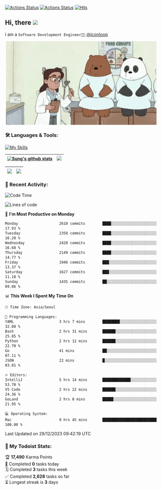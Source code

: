 
[![Actions Status](https://github.com/ddok2/ddok2/workflows/Todoist%20Readme/badge.svg)](https://github.com/ddok2/ddok2/actions)
[![Actions Status](https://github.com/ddok2/ddok2/workflows/wakatime-stats/badge.svg)](https://github.com/ddok2/ddok2/actions)
[![Hits](https://hits.seeyoufarm.com/api/count/incr/badge.svg?url=https%3A%2F%2Fgithub.com%2Fddok2&count_bg=%23FF9595&title_bg=%23555555&icon=github.svg&icon_color=%23FFFFFF&title=hits&edge_flat=false)](https://hits.seeyoufarm.com)

<!-- ![visitors](https://visitor-badge.laobi.icu/badge?page_id=ddok2.ddok2) -->
## Hi, there <img src="https://raw.githubusercontent.com/MartinHeinz/MartinHeinz/master/wave.gif" width="3%">

I am a `Software Development Engineer🧑‍💻` [@iconloop](https://github.com/iconloop)


<p align="center">
    <img align="center" alt="GIF" src="img/debugging.gif" />
</p>


### 🛠 Languages & Tools:

[![My Skills](https://skillicons.dev/icons?i=go,js,ts,py,express,react,svelte,jquery,pug,mongodb,mysql,redis,aws,docker,kubernetes)](https://skillicons.dev)


| <a href="https://github-readme-stats.vercel.app/api?username=ddok2&show_icons=true&include_all_commits=true&count_private=true&theme=buefy&hide_border=true"><img align="center" src="https://github-readme-stats.vercel.app/api?username=ddok2&show_icons=true&include_all_commits=true&count_private=true&theme=buefy&hide_border=true" alt="Sung's github stats" /></a> | <a href="https://github.com/ddok2"><img src="http://github-readme-streak-stats.herokuapp.com?user=ddok2&hide_border=true" /></a> |
| ------------- |------------- |


| <a href="https://github.com/ddok2"><img align="center" src="https://github-readme-stats.vercel.app/api/top-langs/?username=ddok2&theme=buefy&hide=html,css&hide_border=true" /></a> | <a href="https://github.com/ddok2"><img align="center" src="https://activity-graph.herokuapp.com/graph?username=ddok2&theme=github&hide_border=true" height="250" /></a> |
| ------------- |--------------------------------------------------------------------------------------------------------------------------------------------------------------------------|


<!-- <details open>
    <summary>📈 My GitHub Stats</summary>
    <p align="center">
        <a href="https://github.com/ddok2">
            <img align="center" src="https://github-readme-stats.vercel.app/api?username=ddok2&show_icons=true&include_all_commits=true&count_private=true&theme=buefy&hide_border=true" alt="Sung's github stats" />
        </a>
    </p>
</details>
<details>
    <summary>💬 Top Languages</summary>
    <p align="center"> 
        <a href="https://github.com/ddok2">
            <img align="center" src="https://github-readme-stats.vercel.app/api/top-langs/?username=ddok2&layout=compact&theme=buefy&hide=html,css&hide_border=true" />
        </a>
    </p>
</details> -->


### 🌈 Recent Activity:
<!--START_SECTION:waka-->
![Code Time](http://img.shields.io/badge/Code%20Time-2%2C395%20hrs%2016%20mins-blue)

![Lines of code](https://img.shields.io/badge/From%20Hello%20World%20I%27ve%20Written-11.5%20million%20lines%20of%20code-blue)

📅 **I'm Most Productive on Monday** 

```text
Monday                   2610 commits        ████░░░░░░░░░░░░░░░░░░░░░   17.93 % 
Tuesday                  2358 commits        ████░░░░░░░░░░░░░░░░░░░░░   16.20 % 
Wednesday                2428 commits        ████░░░░░░░░░░░░░░░░░░░░░   16.68 % 
Thursday                 2149 commits        ████░░░░░░░░░░░░░░░░░░░░░   14.77 % 
Friday                   1946 commits        ███░░░░░░░░░░░░░░░░░░░░░░   13.37 % 
Saturday                 1627 commits        ███░░░░░░░░░░░░░░░░░░░░░░   11.18 % 
Sunday                   1435 commits        ██░░░░░░░░░░░░░░░░░░░░░░░   09.86 % 
```


📊 **This Week I Spent My Time On** 

```text
🕑︎ Time Zone: Asia/Seoul

💬 Programming Languages: 
YAML                     3 hrs 7 mins        ████████░░░░░░░░░░░░░░░░░   32.08 % 
Bash                     2 hrs 31 mins       ██████░░░░░░░░░░░░░░░░░░░   25.85 % 
Python                   2 hrs 12 mins       ██████░░░░░░░░░░░░░░░░░░░   22.70 % 
Go                       41 mins             ██░░░░░░░░░░░░░░░░░░░░░░░   07.11 % 
JSON                     22 mins             █░░░░░░░░░░░░░░░░░░░░░░░░   03.81 % 

🔥 Editors: 
IntelliJ                 5 hrs 14 mins       █████████████░░░░░░░░░░░░   53.70 % 
VS Code                  2 hrs 22 mins       ██████░░░░░░░░░░░░░░░░░░░   24.36 % 
GoLand                   2 hrs 8 mins        █████░░░░░░░░░░░░░░░░░░░░   21.95 % 

💻 Operating System: 
Mac                      9 hrs 45 mins       █████████████████████████   100.00 % 
```


 Last Updated on 29/12/2023 09:42:19 UTC
<!--END_SECTION:waka-->

### 🚧 My Todoist Stats:
<!-- TODO-IST:START -->
🏆  **17,490** Karma Points           
🌸  Completed **0** tasks today           
🗓  Completed **3** tasks this week           
✅  Completed **2,628** tasks so far           
⏳  Longest streak is **3** days
<!-- TODO-IST:END -->

